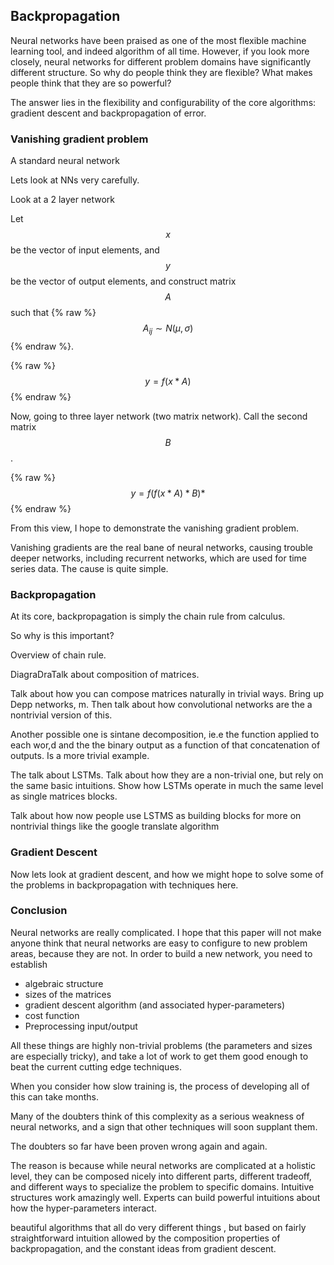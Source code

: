 ## Backpropagation

Neural networks have been praised as one of the most flexible machine learning tool, and indeed algorithm of all time. However, if you look more closely, neural networks for different problem domains have significantly different structure. So why do people think they are flexible? What makes people think that they are so powerful?

The answer lies in the flexibility and configurability of the core algorithms: gradient descent and backpropagation of error.


### Vanishing gradient problem

A standard neural network

Lets look at NNs very carefully.

Look at a 2 layer network

Let $$x$$ be the vector of input elements, and $$y$$ be the vector of output elements, and construct matrix $$A$$ such that {% raw %}$$ A_{ij} \sim N(\mu, \sigma)$$ {% endraw %}.

{% raw %}
$$ y = f(x*A) $$
{% endraw %}

Now, going to three layer network (two matrix network). Call the second matrix $$B$$.

{% raw %}
$$ y = f(f(x*A)*B)* $$
{% endraw %}

From this view, I hope to demonstrate the vanishing gradient problem.

Vanishing gradients are the real bane of neural networks, causing trouble deeper networks, including recurrent networks, which are used for time series data. The cause is quite simple.



### Backpropagation

At its core, backpropagation is simply the chain rule from calculus.

So why is this important?



Overview of chain rule.

DiagraDraTalk about composition of matrices.

Talk about how you can compose matrices naturally in trivial ways. Bring up Depp networks, m. Then talk about how convolutional networks are the a nontrivial version of this.

Another possible one is sintane decomposition, ie.e the function applied to each wor,d and the the binary output as a function of that concatenation of outputs.  Is a more trivial example.



The talk about LSTMs. Talk about how they are a non-trivial one, but rely on the same basic intuitions. Show how LSTMs operate in much the same level as single matrices blocks.

Talk about how now people use LSTMS as building blocks for more on nontrivial things like the google translate algorithm

### Gradient Descent

Now lets look at gradient descent, and how we might hope to solve some of the problems in backpropagation with techniques here.

### Conclusion

Neural networks are really complicated. I hope that this paper will not make anyone think that neural networks are easy to configure to new problem areas, because they are not. In order to build a new network, you need to establish

* algebraic structure
* sizes of the matrices
* gradient descent algorithm (and associated hyper-parameters)
* cost function
* Preprocessing input/output

All these things are highly non-trivial problems (the parameters and sizes are especially tricky), and take a lot of work to get them good enough to beat the current cutting edge techniques.

When you consider how slow training is, the process of developing all of this can take months.

Many of the doubters think of this complexity as a serious weakness of neural networks, and a sign that other techniques will soon supplant them.

The doubters so far have been proven wrong again and again.

The reason is because while neural networks are complicated at a holistic level, they can be composed nicely into different parts, different tradeoff, and different ways to specialize the problem to specific domains. Intuitive structures work amazingly well. Experts can build powerful intuitions about how the hyper-parameters interact.

beautiful algorithms that all do very different things , but based on fairly straightforward intuition allowed by the composition properties of backpropagation, and the constant ideas from gradient descent.
